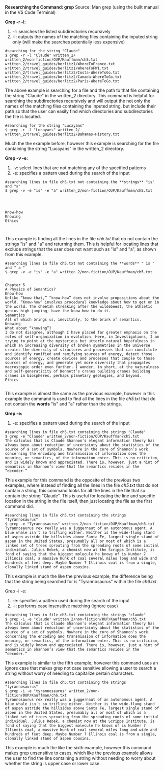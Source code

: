 **Researching the Command: grep**
Source: Man grep (using the built manual in the VS Code Terminal)

**Grep -r -l:**
1. -r: searches the listed subdirectories recursively
2. -l: outputs the names of the matching files containing the inputed string only (will make the searches potentially less expensive)
```
#searching for the string "Claude"
$ grep -r -l "Claude" written_2/
written_2/non-fiction/OUP/Kauffman/ch5.txt
written_2/travel_guides/berlitz1/WhereToFrance.txt
written_2/travel_guides/berlitz1/WhereToFWI.txt
written_2/travel_guides/berlitz2/Costa-WhereToGo.txt
written_2/travel_guides/berlitz2/Canada-WhereToGo.txt
written_2/travel_guides/berlitz2/Paris-WhereToGo.txt
```
The above example is searching for a file and the path to that file containing the string "Claude" in the written_2 directory. This command is helpful for searching the subdirectories recursively and will output the not only the names of the matching files containing the inputed string, but include their path so that the user can easily find which directories and subdirectories the file is located.
```
#searching for the string "Lucayans"
$ grep -r -l "Lucayans" written_2/
written_2/travel_guides/berlitz2/Bahamas-History.txt

```
Much the the example before, however this example is searching for the file containing the string "Lucayans" in the written_2 directory.



**Grep -v -e:**
1. -v: select lines that are not matching any of the specified patterns
2. -e: specifies a pattern used during the search of the input
```
#searching lines in file ch5.txt not containing the **strings** "is" and "a"
$ grep -v -e "is" -e "a" written_2/non-fiction/OUP/Kauffman/ch5.txt




Know-how
Knowing
Ethics



```
This example is finding all the lines in the file _ch5.txt_ that do not contain the strings "is" and "a" and returning them. This is helpful for locating lines that exclude strings that the user does not want such as "is" and "a", as shown from this example.
```
#searching lines in file ch5.txt not containing the **words** " is " and " a "
$ grep -v -e "is" -e "a" written_2/non-fiction/OUP/Kauffman/ch5.txt


Chapter 5
A Physics of Semantics?
Know-how
Unlike “know that,” “know-how” does not involve propositions about the world. “Know-how” involves procedural knowledge about how to get on in the world. The cheetah streaking after the wildebeest, the athletic genius high jumping, have the know-how to do it.
Semantics
All of which brings us, inevitably, to the brink of semantics.
Knowing
What about “knowing”?
I do not disagree, although I have placed far greater emphasis on the roles of self-organization in evolution. Here, in Investigations, I am trying to point at the mysterious but utterly natural hopefulness in which an increasing diversity of broken symmetries in the universe creates the diversity of structures and processes that can constitute and identify ramified and ramifying sources of energy, detect those sources of energy, create devices and processes that couple to those sources of energy, and generate yet more diversity that propagates macroscopic order even further. I wonder, in short, at the naturalness and self-generaticity of Dennett’s cranes building cranes building cranes in biospheres, perhaps planetary geologies, and beyond.
Ethics


```
This example is almost the same as the previous example, however in this example the command is used to find all the lines in the file _ch5.txt_ that do not contain the **words** "is" and "a" rather than the strings.


**Grep -e:**
1. -e: specifies a pattern used during the search of the input
```
#searching lines in file ch5.txt containing the strings "Claude"
$ grep -e "Claude" written_2/non-fiction/OUP/Kauffman/ch5.txt
The calculus that is Claude Shannon’s elegant information theory has always been about reduction of uncertainty about the statistics of the source of a set of symbols. Nowhere in the core of Shannon’s work concerning the encoding and transmission of information does the meaning, or semantics, of the information enter. This is no criticism, and is widely known and appreciated. There is, however, just a hint of semantics in Shannon’s view that the semantics resides in the “decoder.”
```
This example for this command is the opposite of the previous two examples, where instead of finding all the lines in the file _ch5.txt_ that do not contain a string, this command looks for all the lines in the file that so contain the string "Claude". This is useful for locating the line and specific location in the string in the file itself, then just locating the file as the first command did.
```
#searching lines in file ch5.txt containing the strings "Tyrannosaurus"
$ grep -e "Tyrannosaurus" written_2/non-fiction/OUP/Kauffman/ch6.txt
Tyrannosaurus rex really was a juggernaut of an autonomous agent. A blue whale isn’t so trifling either. Neither is the wide-flung stand of aspen astride the hillsides above Santa Fe, largest single stand of aspen in the United States, presumably all or most of which is a linked set of trees sprouting from the spreading roots of some initial individual. Julius Rebek, a chemist now at the Scripps Institute, is fond of saying that the biggest molecule he knows of is Number 7 Illinois coal, a massive hunk of coal several miles long and wide and hundreds of feet deep. Maybe Number 7 Illinois coal is from a single, clonally linked stand of aspen cousins.
```
This example is much the like the previous example, the difference being that the string being searched for is "Tyrannosaurus" within the file _ch6.txt_.



Grep -i -e:
1. -e: specifies a pattern used during the search of the input
2. -i: performs case insensitive matching (ignore case)
```
#searching lines in file ch5.txt containing the strings "claude"
$ grep -i -e "claude" written_2/non-fiction/OUP/Kauffman/ch5.txt
The calculus that is Claude Shannon’s elegant information theory has always been about reduction of uncertainty about the statistics of the source of a set of symbols. Nowhere in the core of Shannon’s work concerning the encoding and transmission of information does the meaning, or semantics, of the information enter. This is no criticism, and is widely known and appreciated. There is, however, just a hint of semantics in Shannon’s view that the semantics resides in the “decoder.”
```
This example is similar to the fifth example, however this command uses an ignore case that makes grep not case sensitive allowing a user to search a string without worry of needing to capitalize certain characters.
```
#searching lines in file ch5.txt containing the strings "tyrannosaurus"
$ grep -i -e "tyrannosaurus" written_2/non-fiction/OUP/Kauffman/ch6.txt
Tyrannosaurus rex really was a juggernaut of an autonomous agent. A blue whale isn’t so trifling either. Neither is the wide-flung stand of aspen astride the hillsides above Santa Fe, largest single stand of aspen in the United States, presumably all or most of which is a linked set of trees sprouting from the spreading roots of some initial individual. Julius Rebek, a chemist now at the Scripps Institute, is fond of saying that the biggest molecule he knows of is Number 7 Illinois coal, a massive hunk of coal several miles long and wide and hundreds of feet deep. Maybe Number 7 Illinois coal is from a single, clonally linked stand of aspen cousins.
```
This example is much the like the sixth example, however this command makes grep unsensitive to cases, which like the previous example allows the user to find the line containing a string without needing to worry about whether the string is upper case or lower case.
